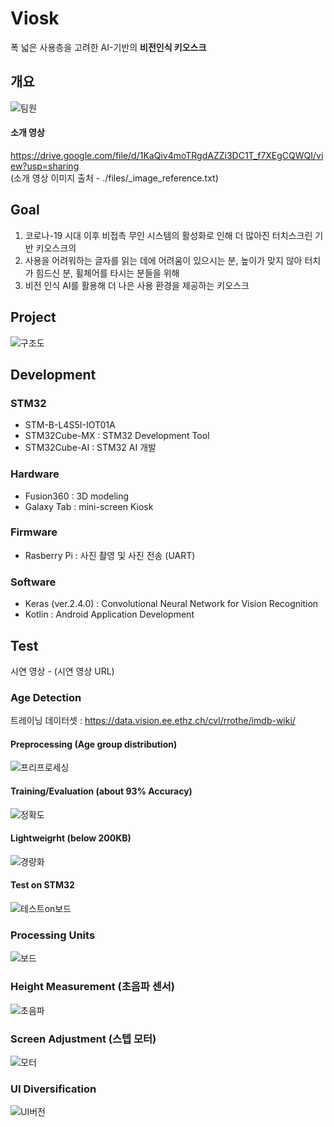 # Viosk
폭 넓은 사용층을 고려한 AI-기반의 **비전인식 키오스크**     

## 개요
![팀원](https://user-images.githubusercontent.com/20160685/103464867-5f96cf80-4d7a-11eb-9195-0ad0df3b8d86.JPG)

#### 소개 영상 
https://drive.google.com/file/d/1KaQiv4moTRgdAZZi3DC1T_f7XEgCQWQI/view?usp=sharing   
(소개 영상 이미지 출처 - ./files/_image_reference.txt)


## Goal
1) 코로나-19 시대 이후 비접촉 무인 시스템의 활성화로 인해 더 많아진 터치스크린 기반 키오스크의
2) 사용을 어려워하는 글자를 읽는 데에 어려움이 있으시는 분, 높이가 맞지 않아 터치가 힘드신 분, 휠체어를 타시는 분들을 위해
3) 비전 인식 AI를 활용해 더 나은 사용 환경을 제공하는 키오스크

## Project
![구조도](https://user-images.githubusercontent.com/20160685/103464856-5279e080-4d7a-11eb-96b9-679e7fc523df.JPG)


## Development
### STM32
- STM-B-L4S5I-IOT01A 
- STM32Cube-MX : STM32 Development Tool
- STM32Cube-AI : STM32 AI 개발

### Hardware 
- Fusion360 : 3D modeling
- Galaxy Tab : mini-screen Kiosk

### Firmware
- Rasberry Pi : 사진 촬영 및 사진 전송 (UART)

### Software
- Keras (ver.2.4.0) : Convolutional Neural Network for Vision Recognition
- Kotlin : Android Application Development

   
## Test
시연 영상 - (시연 영상 URL)


### Age Detection
트레이닝 데이터셋 : https://data.vision.ee.ethz.ch/cvl/rrothe/imdb-wiki/

#### Preprocessing (Age group distribution)
![프리프로세싱](https://user-images.githubusercontent.com/20160685/103465050-94efed00-4d7b-11eb-9887-f54f2f342dcb.JPG)

#### Training/Evaluation (about 93% Accuracy)
![정확도](https://user-images.githubusercontent.com/20160685/103465046-8efa0c00-4d7b-11eb-88bf-2392bb91d23f.JPG)

#### Lightweigrht (below 200KB)
![경량화](https://user-images.githubusercontent.com/20160685/103465267-43e0f880-4d7d-11eb-850c-6569bd7df9bc.JPG)

#### Test on STM32
![테스트on보드](https://user-images.githubusercontent.com/20160685/103465252-2449d000-4d7d-11eb-9c24-b19ad9feac3f.JPG)

### Processing Units
![보드](https://user-images.githubusercontent.com/20160685/103464992-6eca4d00-4d7b-11eb-9632-8b5e38db922c.JPG)

### Height Measurement (초음파 센서)
![초음파](https://user-images.githubusercontent.com/20160685/103465089-f2843980-4d7b-11eb-8caa-104c3e70343a.JPG)

### Screen Adjustment (스텝 모터)
![모터](https://user-images.githubusercontent.com/20160685/103464970-50645180-4d7b-11eb-9484-88069401e48f.JPG)

### UI Diversification
![UI버전](https://user-images.githubusercontent.com/20160685/103465170-aab1e200-4d7c-11eb-8c33-5f51f0a9ce15.JPG)

